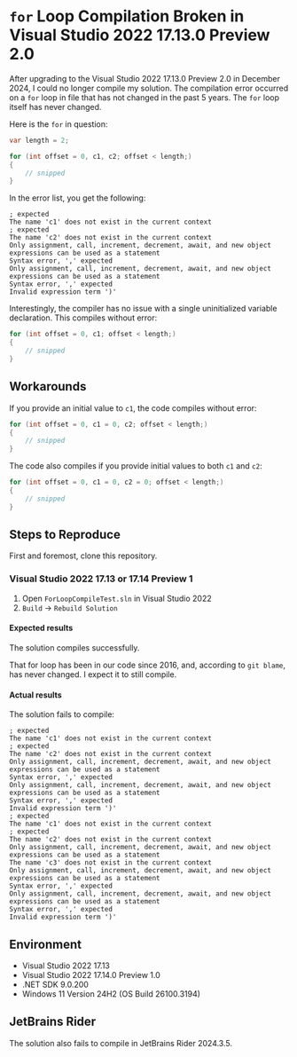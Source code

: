 # `for` Loop Compilation Broken in Visual Studio 2022 17.13.0 Preview 2.0

After upgrading to the Visual Studio 2022 17.13.0 Preview 2.0 in December 2024, I could no longer compile my solution. The compilation error occurred on a `for` loop in file that has not changed in the past 5 years. The `for` loop itself has never changed.

Here is the `for` in question:

```csharp
var length = 2;

for (int offset = 0, c1, c2; offset < length;)
{
    // snipped
}
```

In the error list, you get the following:
```
; expected
The name 'c1' does not exist in the current context
; expected
The name 'c2' does not exist in the current context
Only assignment, call, increment, decrement, await, and new object expressions can be used as a statement
Syntax error, ',' expected
Only assignment, call, increment, decrement, await, and new object expressions can be used as a statement
Syntax error, ',' expected
Invalid expression term ')'
```

Interestingly, the compiler has no issue with a single uninitialized variable declaration. This compiles without error:

```csharp
for (int offset = 0, c1; offset < length;)
{
    // snipped
}
```

## Workarounds

If you provide an initial value to `c1`, the code compiles without error:

```csharp
for (int offset = 0, c1 = 0, c2; offset < length;)
{
    // snipped
}
```

The code also compiles if you provide initial values to both `c1` and `c2`:

```csharp
for (int offset = 0, c1 = 0, c2 = 0; offset < length;)
{
    // snipped
}
```


## Steps to Reproduce

First and foremost, clone this repository.

### Visual Studio 2022 17.13 or 17.14 Preview 1

1. Open `ForLoopCompileTest.sln` in Visual Studio 2022
2. `Build` -> `Rebuild Solution`

#### Expected results

The solution compiles successfully.

That for loop has been in our code since 2016, and, according to `git blame`, has never changed. I expect it to still compile.

#### Actual results

The solution fails to compile:

```
; expected
The name 'c1' does not exist in the current context
; expected
The name 'c2' does not exist in the current context
Only assignment, call, increment, decrement, await, and new object expressions can be used as a statement
Syntax error, ',' expected
Only assignment, call, increment, decrement, await, and new object expressions can be used as a statement
Syntax error, ',' expected
Invalid expression term ')'
; expected
The name 'c1' does not exist in the current context
; expected
The name 'c2' does not exist in the current context
Only assignment, call, increment, decrement, await, and new object expressions can be used as a statement
The name 'c3' does not exist in the current context
Only assignment, call, increment, decrement, await, and new object expressions can be used as a statement
Syntax error, ',' expected
Only assignment, call, increment, decrement, await, and new object expressions can be used as a statement
Syntax error, ',' expected
Invalid expression term ')'
```

## Environment

- Visual Studio 2022 17.13
- Visual Studio 2022 17.14.0 Preview 1.0
- .NET SDK 9.0.200
- Windows 11 Version 24H2 (OS Build 26100.3194)

## JetBrains Rider

The solution also fails to compile in JetBrains Rider 2024.3.5.